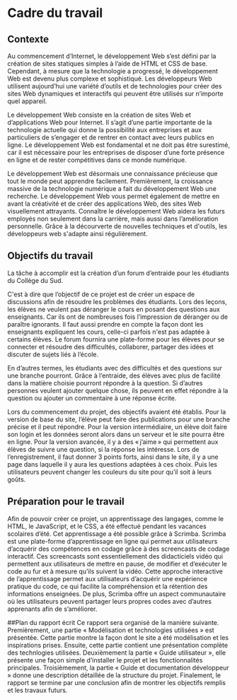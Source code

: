 # Cadre du travail
## Contexte

Au commencement d’Internet, le développement Web s’est défini par la création de sites statiques simples à l’aide de HTML et CSS de base. Cependant, à mesure que la technologie a progressé, le développement Web est devenu plus complexe et sophistiqué. Les développeurs Web utilisent aujourd’hui une variété d’outils et de technologies pour créer des sites Web dynamiques et interactifs qui peuvent être utilisés sur n’importe quel appareil.

Le développement Web consiste en la création de sites Web et d’applications Web pour Internet. Il s’agit d’une partie importante de la technologie actuelle qui donne la possibilité aux entreprises et aux particuliers de s’engager et de rentrer en contact avec leurs publics en ligne. Le développement Web est fondamental et ne doit pas être surestimé, car il est nécessaire pour les entreprises de disposer d’une forte présence en ligne et de rester compétitives dans ce monde numérique.

Le développement Web est désormais une connaissance précieuse que tout le monde peut apprendre facilement. Premièrement, la croissance massive de la technologie numérique a fait du développement Web une recherche. Le développement Web vous permet également de mettre en avant la créativité et de créer des applications Web, des sites Web visuellement attrayants. Connaître le développement Web aidera les futurs employés non seulement dans la carrière, mais aussi dans l’amélioration personnelle. Grâce à la décourverte de nouvelles techniques et d'outils, les développeurs web s'adapte ainsi régulièrement.

## Objectifs du travail

 
La tâche à accomplir est la création d’un forum d’entraide pour les étudiants du Collège du Sud.

C'est à dire que l’objectif de ce projet est de créer un espace de discussions afin de résoudre les problèmes des étudiants. Lors des leçons, les élèves ne veulent pas déranger le cours en posant des questions aux enseignants. Car ils ont de nombreuses fois l’impression de déranger ou de paraître ignorants. Il faut aussi prendre en compte la façon dont les enseignants expliquent les cours, celle-ci parfois n'est pas adaptée à certains élèves. Le forum fournira une plate-forme pour les élèves pour se connecter et résoudre des difficultés, collaborer, partager des idées et discuter de sujets liés à l’école.

En d’autres termes, les étudiants avec des difficultés et des questions sur une branche pourront. Grâce à l’entraide, des élèves avec plus de facilité dans la matière choisie pourront répondre à la question. Si d’autres personnes veulent ajouter quelque chose, ils peuvent en effet répondre à la question ou ajouter un commentaire à une réponse écrite.

Lors du commencement du projet, des objectifs avaient été établis. Pour la version de base du site, l’élève peut faire des publications pour une branche précise et il peut répondre. Pour la version intermédiaire, un élève doit faire son login et les données seront alors dans un serveur et le site pourra être en ligne. Pour la version avancée, il y a des « j’aime » qui permettent aux élèves de suivre une question, si la réponse les intéresse. Lors de l’enregistrement, il faut donner 3 points forts, ainsi dans le site, il y a une page dans laquelle il y aura les questions adaptées à ces choix. Puis les utilisateurs peuvent changer les couleurs du site pour qu’il soit à leurs goûts. 


## Préparation pour le travail

Afin de pouvoir créer ce projet, un apprentissage des langages, comme le HTML, le JavaScript, et le CSS, a été effectué pendant les vacances scolaires d’été. Cet apprentissage a été possible grâce à Scrimba. Scrimba est une plate-forme d’apprentissage en ligne qui permet aux utilisateurs d’acquérir des compétences en codage grâce à des screencasts de codage interactif. Ces screencasts sont essentiellement des didacticiels vidéo qui permettent aux utilisateurs de mettre en pause, de modifier et d’exécuter le code au fur et à mesure qu’ils suivent la vidéo. Cette approche interactive de l’apprentissage permet aux utilisateurs d’acquérir une expérience pratique du code, ce qui facilite la compréhension et la rétention des informations enseignées. De plus, Scrimba offre un aspect communautaire où les utilisateurs peuvent partager leurs propres codes avec d’autres apprenants afin de s’améliorer. 

##Plan du rapport écrit
Ce rapport sera organisé de la manière suivante. Premièrement, une partie « Modélisation et technologies utilisées » est présentée. Cette partie montre la façon dont le site a été modélisation et les inspirations prises. Ensuite, cette partie contient une présentation complète des technlogies utilisées. Deuxièmement la partie « Guide utilisateur », elle présente une façon simple d’installer le projet et les fonctionnalités principales.  Troisièmement, la partie « Guide et documentation développeur » donne une description détaillée de la structure du projet. Finalement, le rapport se termine par une conclusion afin de montrer les objectifs remplis et les travaux futurs.

